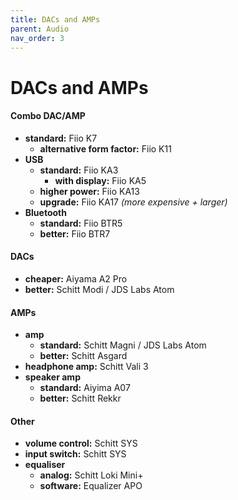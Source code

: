 ```yaml
---
title: DACs and AMPs
parent: Audio
nav_order: 3
---
```

# DACs and AMPs

#### Combo DAC/AMP

- **standard:** Fiio K7
	- **alternative form factor:** Fiio K11
- **USB** 
	- **standard:** Fiio KA3
		- **with display:** Fiio KA5
	- **higher power:** Fiio KA13
	- **upgrade:** Fiio KA17 *(more expensive + larger)*
- **Bluetooth** 
	- **standard:** Fiio BTR5
	- **better:** Fiio BTR7

#### DACs

- **cheaper:** Aiyama A2 Pro
- **better:** Schitt Modi / JDS Labs Atom

#### AMPs

- **amp**
	- **standard:** Schitt Magni / JDS Labs Atom
	- **better:** Schitt Asgard
- **headphone amp:** Schitt Vali 3
- **speaker amp** 
	- **standard:** Aiyima A07
	- **better:** Schitt Rekkr 

#### Other

- **volume control:** Schitt SYS
- **input switch:** Schitt SYS
- **equaliser** 
	- **analog:** Schitt Loki Mini+
	- **software:** Equalizer APO

